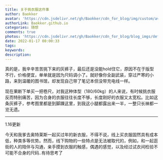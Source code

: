 ```yaml
---
title: 关于挑衣服这件事
author: Baokker
avatar: 'https://cdn.jsdelivr.net/gh/Baokker/cdn_for_blog/img/custom/avatar.jpg'
authorLink: Baokker.github.io
categories: 随想
comments: true
photos: 'https://cdn.jsdelivr.net/gh/Baokker/cdn_for_blog/blog_imgs/defaultImages.jpg'
date: 2022-01-17 00:00:33
tags:
keywords:
description:
---
```








真的是，我辛辛苦苦挑下来的灰裤子，最后还是没能hold住它，原因不在于版型不行，价格便宜，单单就是因为尺码调小了。就好像你全副武装，穿过严寒的小路，来到温暖的图书馆，却发现自己带了笔记本但没带充电线一样。

现在果断下单买一把卷尺，对我这种体型（180/60kg）的人来说，有时候挑衣服反而特别痛苦，因为合身的衣服往往长度不够，长度刚好的衣服又太宽松。比如这条灰裤子，参考图里都是到脚踝这里，到我这小腿都露出来一半，一整只长袜都一览无遗。

---

1.16更新

今天和我爹去奥特莱斯一起买过年的新衣服，不得不说，线上买衣服固然具有成本低，种类多等优势。然而，线下购物的一些特点是无法被取代的，例如，和一起逛街的人的陪伴与沟通，亲手摸到衣服的触感，偶遇的感觉，以及经过试衣间检验不可能不合身的尺码..有待思考了
